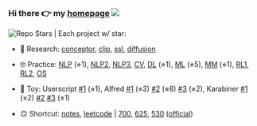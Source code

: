 ### Hi there 👉 my [homepage](https://realliyifei.github.io)  ![](https://komarev.com/ghpvc/?username=realliyifei&label=Views&color=0ABAB5)
<!-- - 🧠 Research interests: NLP, CV, multimodal, zero-shot learning, MLSys -->
<!-- - 🎓 Current program: DS and CS at UPenn, doing NLP research -->

![Repo Stars](https://img.shields.io/github/stars/realliyifei?label=Stars&style=social) | Each project w/ star:

- 🧐 Research:
[conceptor](https://github.com/realliyifei/conceptor-debias), 
[clip](https://github.com/realliyifei/clip-zero-shot), 
[ssl](https://github.com/realliyifei/ssl-gender-bias), 
[diffusion](https://github.com/realliyifei/diffusion) 

- 🤓 Practice: 
[NLP](https://github.com/realliyifei/nlp-project-two-stage-summarization-with-pretrained-transformers) (⭐︎1), 
[NLP2](https://github.com/realliyifei/neuro-symbolic-dual-system-on-task-oriented-dialogue-generation), 
[NLP3](https://github.com/realliyifei/cis700-01-hw1-text-adventure-game), 
[CV](https://github.com/realliyifei/cv-project-solo-and-gru-for-hemostatic-plug-segmentation),
[DL](https://github.com/realliyifei/DL-Project-Shopee-Product-Match) (⭐︎1), 
[ML](https://github.com/realliyifei/ML-Project-Hotel-Cancellation-Prediction) (⭐︎5), 
[MM](https://github.com/realliyifei/llm-improve-diffusion) (⭐︎1), 
[RL1](https://github.com/realliyifei/RL-Project-IRL-Gridworld), 
[RL2](https://github.com/realliyifei/RL-Project-RL-in-Computer-System), 
[OS](https://github.com/realliyifei/Linux-File-System-Demo)

- 🥳 Toy: 
Userscript 
[#1](https://github.com/realliyifei/userscript-wikipedia-optimizor) (⭐︎1), 
Alfred 
[#1](https://github.com/realliyifei/alfred-sequential-strings-creator) (⭐︎3) 
[#2](https://github.com/realliyifei/alfred-browser-tab-organizor) (⭐︎8) 
[#3](https://github.com/realliyifei/alfred-file-renamer) (⭐︎2), 
Karabiner 
[#1](https://github.com/realliyifei/mac-karabiner-media-control-by-hyperkey) (⭐︎2) 
[#2](https://github.com/realliyifei/mac-karabiner-number-function-keys) 
[#3](https://github.com/realliyifei/mac-karabiner-chinese-punctuations-to-halfwidth-forms) (⭐︎1)

- 🙃 Shortcut: 
[notes](https://github.com/realliyifei/academic-note), 
[leetcode](https://github.com/realliyifei/leetcode) 
| 
[700](https://github.com/realliyifei/cis700-interactive-fic-and-text-gen), 
[625](https://github.com/realliyifei/cis625-theory-of-ml), 
[530](https://github.com/realliyifei/cis530-computational-linguistics) 
([official](https://github.com/realliyifei/cis530_materials/tree/main))

<!-- [tools](https://github.com/realliyifei/links-and-tools),  -->
<!-- [slm](https://github.com/realliyifei/lihang-code),  -->
<!-- [upenn](https://github.com/realliyifei/upenn-courses),  -->
<!-- - 📒 Solve [leetcode problems](https://app.gitbook.com/@realliyifei/s/leetcode/v/main/) occasionally -->
<!-- ![Anurag's GitHub stats](https://github-readme-stats.vercel.app/api?username=realliyifei&show_icons=true&title_color=D73672&icon_color=F0C947&text_color=0ABAB5&bg_color=00000000) -->
